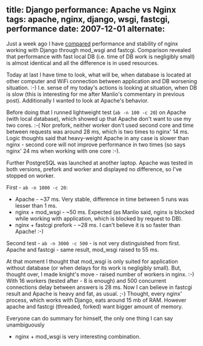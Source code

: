 title: Django performance: Apache vs Nginx
tags: apache, nginx, django, wsgi, fastcgi, performance
date: 2007-12-01
alternate: <link rel="alternate" hreflang="ru" href="https://solovyov.net/blog/2007/django-performance-apache-vs-nginx/" /> <link rel="alternate" hreflang="en" href="https://solovyov.net/blog/2007/django-performance-apache-vs-nginx-en/" />
----

Just a week ago I have [compared][1] performance and stability of nginx working
with Django through mod_wsgi and fastcgi. Comparison revealed that performance
with fast local DB (i.e. time of DB work is negligibly small) is almost
identical and all the difference is in used resources.

Today at last I have time to look, what will be, when database is located at
other computer and WiFi connection between application and DB worsening
situation. :-) I.e. sense of my today's actions is looking at situation, when DB
is slow (this is interesting for me after Manlio's commentary in previous
post). Additionally I wanted to look at Apache's behavior.

Before doing that I runned lightweight test (`ab -n 100 -c 20`) on Apache (with
local database), which showed up that Apache don't want to use my two cores. :-(
Nor prefork, neither worker don't used second core and time between requests
was around 28 ms, which is two times to nginx' 14 ms. Logic thoughts said that
heavy-weight Apache in any case is slower than nginx - second core will not
improve performance in two times (so says nginx' 24 ms when working with one
core :-).

Further PostgreSQL was launched at another laptop. Apache was tested in both
versions, prefork and worker and displayed no difference, so I've stopped on
worker.

First - `ab -n 1000 -c 20`:

- Apache - ~37 ms. Very stable, difference in time between 5 runs was lesser
  than 1 ms.
- nginx + mod_wsgi - ~50 ms. Expected (as Manlio said, nginx is blocked while
  working with application, which is blocked by request to DB).
- nginx + fastcgi prefork - ~28 ms. I can't believe it is so faster than Apache!
  :-)

Second test - `ab -n 3000 -c 500` - is not very distinguished from first. Apache
and fastcgi - same result, mod_wsgi raised to 55 ms.

At that moment I thought that mod_wsgi is only suited for application without
database (or when delays for its work is negligibly small). But, thought over, I
made knight's move - raised number of workers in nginx. :-) With 16 workers
(tested after - 8 is enough) and 500 concurrent connections delay between
answers is 28 ms. Now I can believe in fastcgi result and Apache is heavy and
fat, as usual. ;-) Thought, every nginx' process, which works with Django, eats
around 15 mb of RAM. However apache and fastcgi (threaded, forked) want bigger
amount of memory.

Everyone can do summary for himself, the only one thing I can say unambiguously
- nginx + mod_wsgi is very interesting combination.

[1]: http://piranha.org.ua/blog/2007/11/24/nginx-mod-wsgi-vs-fastcgi-en/

